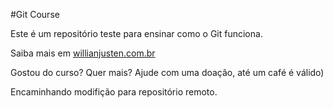 #Git Course

Este é um repositório teste para ensinar como o Git funciona.

Saiba mais em [willianjusten.com.br](http://willianjusten.com.br)


Gostou do curso? Quer mais? Ajude com uma doação, até um café é válido)

Encaminhando modifição para repositório remoto.
